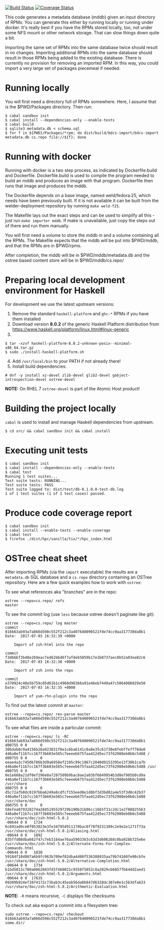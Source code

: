 [![Build Status](https://travis-ci.org/weldr/bdcs.svg?branch=master)](https://travis-ci.org/weldr/bdcs)
[![Coverage Status](https://coveralls.io/repos/github/weldr/bdcs/badge.svg?branch=master)](https://coveralls.io/github/weldr/bdcs?branch=master)

This code generates a metadata database (mddb) given an input directory of
RPMs.  You can generate this either by running locally or running under docker.
It's really best if you have the RPMs stored locally, too, not under some NFS
mount or other network storage.  That can slow things down quite a bit.

Importing the same set of RPMs into the same database twice should result in no
changes.  Importing additional RPMs into the same database should result in those
RPMs being added to the existing database.  There is currently no provision for
removing an imported RPM.  In this way, you could import a very large set of
packages piecemeal if needed.


Running locally
===============

You will first need a directory full of RPMs somewhere.  Here, I assume that
is the $PWD/Packages directory.  Then run:

```
$ cabal sandbox init
$ cabal install --dependencies-only --enable-tests
$ cabal build
$ sqlite3 metadata.db < schema.sql
$ for f in ${PWD}/Packages/*rpm; do dist/build/bdcs-import/bdcs-import metadata.db cs.repo file://${f}; done
```

Running with docker
===================

Running with docker is a two step process, as indicated by Dockerfile.build
and Dockerfile.  Dockerfile.build is used to compile the program needed to
build an mddb and produces an image with that program.  Dockerfile then runs
that image and produces the mddb.

The Dockerfile depends on a base image, named weld/fedora:25, which needs have
been previously built. If it is not available it can be built from the
welder-deployment repository by running `make weld-f25`.

The Makefile lays out the exact steps and can be used to simplify all this -
just run `make importer mddb`.  If make is unavailable, just copy the steps
out of there and run them manually.

You will first need a volume to store the mddb in and a volume containing all
the RPMs.  The Makefile expects that the mddb will be put into $PWD/mddb, and
that the RPMs are in $PWD/rpms.

After completion, the mddb will be in $PWD/mddb/metadata.db and the ostree
based content store will be in $PWD/mddb/cs.repo/

Preparing local development environment for Haskell
===================================================

For development we use the latest upstream versions:

1) Remove the standard `haskell-platform` and `ghc-*` RPMs if you have them installed
2) Download version **8.0.2** of the generic Haskell Platform distribution from
   https://www.haskell.org/platform/linux.html#linux-generic
3)
```
$ tar -xzvf haskell-platform-8.0.2-unknown-posix--minimal-x86_64.tar.gz
$ sudo ./install-haskell-platform.sh
```
4) Add `/usr/local/bin` to your PATH if not already there!
5) Install build dependencies:
```
# dnf -y install xz-devel zlib-devel glib2-devel gobject-introspection-devel ostree-devel
```

**NOTE:** On RHEL 7 `ostree-devel` is part of the Atomic Host product!


Building the project locally
============================

`cabal` is used to install and manage Haskell dependencies from upstream.

```
$ cd src/ && cabal sandbox init && cabal install
```

Executing unit tests
====================

    $ cabal sandbox init
    $ cabal install --dependencies-only --enable-tests
    $ cabal test
    Running 1 test suites...
    Test suite tests: RUNNING...
    Test suite tests: PASS
    Test suite logged to: dist/test/db-0.1.0.0-test-db.log
    1 of 1 test suites (1 of 1 test cases) passed.

Produce code coverage report
============================

    $ cabal sandbox init
    $ cabal install --enable-tests --enable-coverage
    $ cabal test
    $ firefox ./dist/hpc/vanilla/tix/*/hpc_index.html

OSTree cheat sheet
==================

After importing RPMs (via the `import` executable) the results are a
`metadata.db` SQL database and a `cs.repo` directory containing an
OSTree repository. Here are a few quick examples how to work with `ostree`:


To see what references aka "branches" are in the repo:

    ostree --repo=cs.repo/ refs
    master


To see the commit log (use `less` because ostree doesn't paginate like git):

    ostree --repo=cs.repo/ log master
    commit 816b63ab93a7a866d598c552f212c3a407648096521fde74cc9aa317730da8b1
    Date:  2017-07-03 16:32:39 +0000
    
        Import of zsh-html into the repo
    
    commit f3d66bf3b40e269eac7ed62b6d6f7afdeb5059b17e1b8737aec8b52a03ea82c6
    Date:  2017-07-03 16:32:38 +0000
    
        Import of zsh into the repo
    
    commit e370924c48e5b759c05d61b1c4960d96366a91e46eb7449a47c5064986029e50
    Date:  2017-07-03 16:32:35 +0000
    
        Import of yum-rhn-plugin into the repo

To find out the latest commit at `master`:

    ostree --repo=cs.repo/ rev-parse master
    816b63ab93a7a866d598c552f212c3a407648096521fde74cc9aa317730da8b1

To see what files are inside a particular commit:

    ostree --repo=cs.repo/ ls -RC 816b63ab93a7a866d598c552f212c3a407648096521fde74cc9aa317730da8b1
    d00755 0 0      0 30bdab0c9a4156b26a923831f0e1c6ba6141c0a8e35c61f30e8febffe7f78de0 446a0ef11b7cc167f3b603e585c7eeeeb675faa412d5ec73f62988eb0b6c5488 /
    d00755 0 0      0 eeae4a3c7450b786b3d9a6958ef2195c99c1867c2040d9153395e13f38b1ca7b 446a0ef11b7cc167f3b603e585c7eeeeb675faa412d5ec73f62988eb0b6c5488 /usr
    d00755 0 0      0 0e1e668a21df0ef296e0a7287509b9bac8ae2a03bf6849954b3d0ef905b0cd9a 446a0ef11b7cc167f3b603e585c7eeeeb675faa412d5ec73f62988eb0b6c5488 /usr/share
    d00755 0 0      0 d5c72afb0dc8197bba6249a8cdfcf155eed0e1d8bf3d3bd02a4e53f3d8c42b37 446a0ef11b7cc167f3b603e585c7eeeeb675faa412d5ec73f62988eb0b6c5488 /usr/share/doc
    d00755 0 0      0 58efea079328274a2845195529729b190b31b06cc16b5f31c2dc1e2f88825563 446a0ef11b7cc167f3b603e585c7eeeeb675faa412d5ec73f62988eb0b6c5488 /usr/share/doc/zsh-html-5.0.2
    -00644 0 0   1724 6c691ad9ce0f053823e3fe34795d911170bac0f78f9231389c2e9e2e1271f73a /usr/share/doc/zsh-html-5.0.2/Aliasing.html
    -00644 0 0   1892 835ffd08dba662f47c7eb3164ae76aa5903363c63d3d606268c0ba928b725e6e /usr/share/doc/zsh-html-5.0.2/Alternate-Forms-For-Complex-Commands.html
    -00644 0 0   1830 59184f18d807a6b9fc963b709ef82dba4d00f536388935aa79b74160fe90cbfe /usr/share/doc/zsh-html-5.0.2/Alternative-Completion.html
    -00644 0 0   1734 b1bd5813c780a0862843fd3f468021c9358f5852c8a2029cb6857fb64dd2aed1 /usr/share/doc/zsh-html-5.0.2/Arguments.html
    -00644 0 0  17635 89309b924ef3874172c73bab3c45eab56da0b847d6328dc387e0e1c5b3dfa633 /usr/share/doc/zsh-html-5.0.2/Arithmetic-Evaluation.html

**NOTE:** `-R` means recursive, `-C` displays file checksums

To check out aka export a commit into a filesystem tree:

    sudo ostree --repo=cs.repo/ checkout 816b63ab93a7a866d598c552f212c3a407648096521fde74cc9aa317730da8b1 some.dir/
